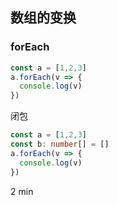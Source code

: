 ## 数组的变换

### forEach

```typescript
const a = [1,2,3]
a.forEach(v => {
  console.log(v)
})
```



闭包

```typescript
const a = [1,2,3]
const b: number[] = []
a.forEach(v => {
  console.log(v)
})
```





2 min
